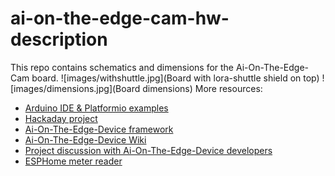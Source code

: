 # ai-on-the-edge-cam-hw-description
This repo contains schematics and dimensions for the Ai-On-The-Edge-Cam board. 
![images/withshuttle.jpg](Board with lora-shuttle shield on top)
![images/dimensions.jpg](Board dimensions)
More resources:
- [Arduino IDE & Platformio examples](https://github.com/allexoK/ai-on-the-edge-device-cam-code-examples)
- [Hackaday project](https://hackaday.io/project/203879-ai-on-the-edge-cam)
- [Ai-On-The-Edge-Device framework](https://github.com/jomjol/AI-on-the-edge-device)
- [Ai-On-The-Edge-Device Wiki](https://jomjol.github.io/AI-on-the-edge-device-docs/)
- [Project discussion with Ai-On-The-Edge-Device developers](https://github.com/jomjol/AI-on-the-edge-device/discussions/2963)
- [ESPHome meter reader](https://github.com/nliaudat/meter-reader)

